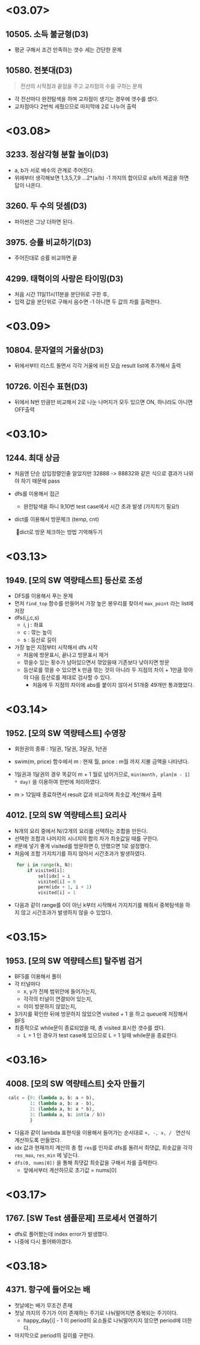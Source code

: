 # <03.07>

## 10505. 소득 불균형(D3)

- 평균 구해서 조건 만족하는 갯수 세는 간단한 문제



## 10580. 전봇대(D3)

>  전선의 시작점과 끝점을 주고 교차점의 수를 구하는 문제

- 각 전선마다 완전탐색을 하며 교차점이 생기는 경우에 갯수를 셌다.
- 교차점마다 2번씩 세줬으므로 마지막에 2로 나누어 출력

# <03.08>

## 3233. 정삼각형 분할 놀이(D3)

- a, b가 서로 배수의 관계로 주어진다.
- 위에부터 생각해보면 1,3,5,7,9 ...2*(a/b) -1 까지의 합이므로  a/b의 제곱을 하면 답이 나온다.

## 3260. 두 수의 덧셈(D3)

- 파이썬은 그냥 더하면 된다.

## 3975. 승률 비교하기(D3)

- 주어진대로 승률 비교하면 끝

## 4299. 태혁이의 사랑은 타이밍(D3)

- 처음 시간 11일11시11분을 분단위로 구한 후,
- 입력 값을 분단위로 구해서 음수면 -1 아니면 두 값의 차를 출력한다.

# <03.09>

## 10804. 문자열의 거울상(D3)

- 뒤에서부터 리스트 돌면서 각각 거울에 비친 모습 result list에 추가해서 출력

## 10726. 이진수 표현(D3)

- 뒤에서 N번 만큼만 비교해서 2로 나눈 나머지가 모두 있으면 ON, 하나라도 아니면 OFF출력

# <03.10>

## 1244. 최대 상금

- 처음엔 단순 삽입정렬인줄 알았지만 32888 -> 88832와 같은 식으로 결과가 나와야 하기 때문에 pass

- dfs를 이용해서 접근

  - 완전탐색을 하니 9,10번 test case에서 시간 초과 발생 (가지치기 필요!)

- dict를 이용해서 방문체크 (temp, cnt)

  ​	📝dict로 방문 체크하는 방법 기억해두기

# <03.13>

## 1949. [모의 SW 역량테스트] 등산로 조성

- DFS를 이용해서 푸는 문제
- 먼저 `find_top` 함수를 만들어서 가장 높은 봉우리를 찾아서 `max_point` 라는 list에 저장
- dfs(i,j,c,s)
  - i, j : 좌표
  - c : 깎는 높이
  - s : 등산로 길이
- 가장 높은 지점부터 시작해서 dfs 시작 
  - 처음에 방문표시, 끝나고 방문표시 제거
  - 깎을수 있는 횟수가 남아있으면서 깎았을때 기존보다 낮아지면 방문
  - 등산로를 깎을 수 있으면 k 만큼 깎는 것이 아니라 두 지점의 차이 + 1만큼 깎아야 다음 등산로를 제대로 검사할 수 있다.
    - 처음에 두 지점의 차이에 abs를 붙이지 않아서 51개중 49개만 통과했었다.

# <03.14>

## 1952. [모의 SW 역량테스트] 수영장

- 회원권의 종류 : 1일권, 1달권, 3달권, 1년권
- swim(m, price) 함수에서 m : 현재 월, price : m월 까지 지불 금액을 나타낸다.
- 1일권과 1달권의 경우 똑같이 m + 1 월로 넘어가므로, `min(month, plan[m - 1] * day)` 을 이용하여 한번에 처리하였다.

- m > 12일때 종료하면서 result 값과 비교하며 최솟값 계산해서 출력



## 4012. [모의 SW 역량테스트] 요리사

- N개의 요리 중에서 N//2개의 요리를 선택하는 조합을 만든다.
- 선택한 조합과 나머지의 시너지의 합의 차가 최솟값일 때를 구한다.
-  if문에 넣기 좋게 visited를 방문하면 0, 안했으면 1로 설정했다.
- 처음에 조합 가지치기를 하지 않아서 시간초과가 발생하였다.

```python
    for i in range(k, N):
        if visited[i]:
            sel[idx] = i
            visited[i] = 0
            perm(idx + 1, i + 1)
            visited[i] = 1
```

- 다음과 같이 range를 0이 아닌 k부터 시작해서 가지치기를 해줘서 중복탐색을 하지 않고 시간초과가 발생하지 않을 수 있었다.

# <03.15>

## 1953. [모의 SW 역량테스트] 탈주범 검거

- BFS를 이용해서 풀이
- 각 터널마다 
  - x, y가 전체 범위안에 들어가는지,
  - 각각의 터널이 연결되어 있는지,
  - 이미 방문하지 않았는지,
- 3가지를 확인한 뒤에 방문하지 않았으면 visited + 1 을 하고 queue에 저장해서 BFS
- 최종적으로 while문이 종료되었을 때,  총 visited 표시한 갯수를 셌다.
  - L = 1 인 경우가 test case에 있으므로 L = 1 일때 while문을 종료한다.

# <03.16>

## 4008. [모의 SW 역량테스트] 숫자 만들기

 ```python
  calc = {0: (lambda a, b: a + b),
          1: (lambda a, b: a - b),
          2: (lambda a, b: a * b),
          3: (lambda a, b: int(a / b))
          }
 ```

- 다음과 같이 lambda 표현식을 이용해서 들어가는 순서대로  `+, -, x, / ` 연산식 계산하도록 만들었다.
- idx 값과 현재까지 계산의 총 합 `res`를 인자로 dfs를 돌려서 최댓값, 최솟값을 각각 `res_max`, `res_min` 에 넣는다.
- `dfs(0, nums[0])` 을 통해 최댓값 최솟값을 구해서 차를 출력한다.
  - 앞에서부터 계산하므로 초기값 = nums[0]

# <03.17>

## 1767. [SW Test 샘플문제] 프로세서 연결하기

- dfs로 풀어봤는데 index error가 발생했다.
- 나중에 다시 풀어봐야겠다.



# <03.18>

## 4371. 항구에 들어오는 배

- 첫날에는 배가 무조건 존재
- 첫날 까지의 주기가 이미 존재하는 주기로 나눠떨어지면 중복되는 주기이다.
  - happy_day[i] - 1 이 period의 요소들로 나눠떨어지지 않으면 period에 더한다.
- 마지막으로 period의 길이를 구한다.


